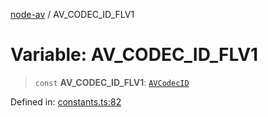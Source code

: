 [node-av](../globals.md) / AV\_CODEC\_ID\_FLV1

# Variable: AV\_CODEC\_ID\_FLV1

> `const` **AV\_CODEC\_ID\_FLV1**: [`AVCodecID`](../type-aliases/AVCodecID.md)

Defined in: [constants.ts:82](https://github.com/seydx/av/blob/f8631fc881b394300b1479f511d55cf1c370a87f/src/constants/constants.ts#L82)
